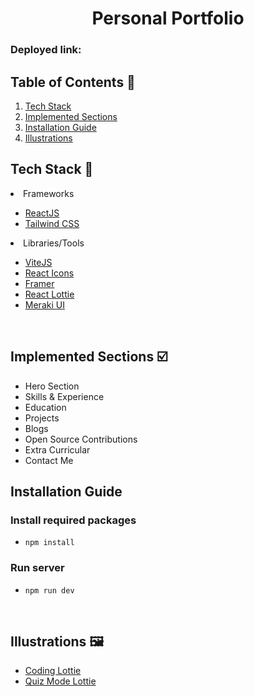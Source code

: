 <h1 align="center"> Personal Portfolio </h1>

### Deployed link: 

## Table of Contents 📁

1. [Tech Stack](#tech-stack-)
2. [Implemented Sections](#implemented-sections-%EF%B8%8F)
3. [Installation Guide](#installation-guide-)
4. [Illustrations](#illustrations-%EF%B8%8F)
   <br>

## Tech Stack 🧰

<li>Frameworks</li>

- [ReactJS](https://reactjs.org/)
- [Tailwind CSS](https://tailwindcss.com/)

<li>Libraries/Tools</li>
    
- [ViteJS](https://vitejs.dev/)
- [React Icons](https://react-icons.github.io/react-icons")
- [Framer](https://www.framer.com/)
- [React Lottie](https://www.npmjs.com/package/react-lottie)
- [Meraki UI](https://merakiui.com/components/)

<br/>

## Implemented Sections ☑️

- Hero Section
- Skills & Experience
- Education
- Projects
- Blogs
- Open Source Contributions
- Extra Curricular
- Contact Me

## Installation Guide
### Install required packages

- `npm install`

### Run server

- `npm run dev`

<br/>

## Illustrations 🖼️

- [Coding Lottie](https://lottiefiles.com/90189-coding) 
- [Quiz Mode Lottie](https://lottiefiles.com/92377-quiz-mode) 
